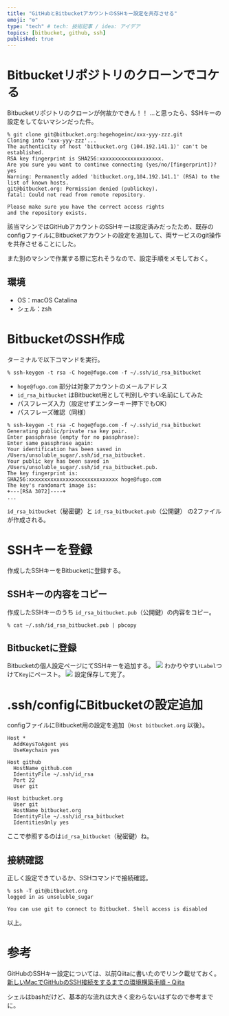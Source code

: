```yaml
---
title: "GitHubとBitbucketアカウントのSSHキー設定を共存させる"
emoji: "⚙"
type: "tech" # tech: 技術記事 / idea: アイデア
topics: [bitbucket, github, ssh]
published: true
---
```

# Bitbucketリポジトリのクローンでコケる
Bitbucketリポジトリのクローンが何故かできん！！
…と思ったら、SSHキーの設定をしてないマシンだった件。

```
% git clone git@bitbucket.org:hogehogeinc/xxx-yyy-zzz.git
Cloning into 'xxx-yyy-zzz'...
The authenticity of host 'bitbucket.org (104.192.141.1)' can't be established.
RSA key fingerprint is SHA256:xxxxxxxxxxxxxxxxxxxx.
Are you sure you want to continue connecting (yes/no/[fingerprint])? yes
Warning: Permanently added 'bitbucket.org,104.192.141.1' (RSA) to the list of known hosts.
git@bitbucket.org: Permission denied (publickey).
fatal: Could not read from remote repository.

Please make sure you have the correct access rights
and the repository exists.
```

該当マシンではGitHubアカウントのSSHキーは設定済みだったため、既存のconfigファイルにBitbucketアカウントの設定を追加して、両サービスのgit操作を共存させることにした。

また別のマシンで作業する際に忘れそうなので、設定手順をメモしておく。

## 環境
- OS：macOS Catalina
- シェル：zsh

# BitbucketのSSH作成
ターミナルで以下コマンドを実行。
```
% ssh-keygen -t rsa -C hoge@fugo.com -f ~/.ssh/id_rsa_bitbucket
```

- `hoge@fugo.com` 部分は対象アカウントのメールアドレス
- `id_rsa_bitbucket` はBitbucket用として判別しやすい名前にしてみた
- パスフレーズ入力（設定せずエンターキー押下でもOK）
- パスフレーズ確認（同様）

```
% ssh-keygen -t rsa -C hoge@fugo.com -f ~/.ssh/id_rsa_bitbucket
Generating public/private rsa key pair.
Enter passphrase (empty for no passphrase): 
Enter same passphrase again: 
Your identification has been saved in /Users/unsoluble_sugar/.ssh/id_rsa_bitbucket.
Your public key has been saved in /Users/unsoluble_sugar/.ssh/id_rsa_bitbucket.pub.
The key fingerprint is:
SHA256:xxxxxxxxxxxxxxxxxxxxxxxxxxxxx hoge@fugo.com
The key's randomart image is:
+---[RSA 3072]----+
...
```
`id_rsa_bitbucket`（秘密鍵）と `id_rsa_bitbucket.pub`（公開鍵） の2ファイルが作成される。

# SSHキーを登録
作成したSSHキーをBitbucketに登録する。
## SSHキーの内容をコピー
作成したSSHキーのうち `id_rsa_bitbucket.pub`（公開鍵）の内容をコピー。
```
% cat ~/.ssh/id_rsa_bitbucket.pub | pbcopy
```
## Bitbucketに登録
Bitbucketの個人設定ページにてSSHキーを追加する。
![](https://storage.googleapis.com/zenn-user-upload/fp5et3lbtuoivgu7ffy9ufi7ij2n)
わかりやすい`Label`つけて`Key`にペースト。
![](https://storage.googleapis.com/zenn-user-upload/m4uxc8iew7ygia9q4uaykg0jc6qj)
設定保存して完了。

# .ssh/configにBitbucketの設定追加
configファイルにBitbucket用の設定を追加（`Host bitbucket.org` 以後）。


```
Host *
  AddKeysToAgent yes
  UseKeychain yes

Host github
  HostName github.com
  IdentityFile ~/.ssh/id_rsa
  Port 22
  User git

Host bitbucket.org
  User git
  HostName bitbucket.org
  IdentityFile ~/.ssh/id_rsa_bitbucket
  IdentitiesOnly yes
```
ここで参照するのは`id_rsa_bitbucket`（秘密鍵）ね。

## 接続確認
正しく設定できているか、SSHコマンドで接続確認。
```
% ssh -T git@bitbucket.org
logged in as unsoluble_sugar

You can use git to connect to Bitbucket. Shell access is disabled
```
以上。

# 参考
GitHubのSSHキー設定については、以前Qiitaに書いたのでリンク載せておく。
[新しいMacでGitHubのSSH接続をするまでの環境構築手順 - Qiita](https://qiita.com/unsoluble_sugar/items/14bea376d8e6fce82eb3)

シェルはbashだけど、基本的な流れは大きく変わらないはずなので参考までに。